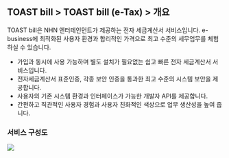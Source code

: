 ## TOAST bill > TOAST bill (e-Tax) > 개요

TOAST bill은 NHN 엔터테인먼트가 제공하는 전자 세금계산서 서비스입니다.
e-business에 최적화된 사용자 환경과 합리적인 가격으로 최고 수준의 세무업무를 체험하실 수 있습니다.

* 가입과 동시에 사용 가능하며 별도 설치가 필요없는 쉽고 빠른 전자 세금계산서 서비스입니다.
* 전자세금계산서 표준인증, 각종 보안 인증을 통과한 최고 수준의 시스템 보안을 제공합니다.
* 사용자의 기존 시스템 환경과 인터페이스가 가능한 개발자 API를 제공합니다.
* 간편하고 직관적인 사용자 경험과 사용자 친화적인 색상으로 업무 생산성을 높여 줍니다.

### 서비스 구성도
![](http://static.toastoven.net/prod_toastbill/tax_step_img.png)